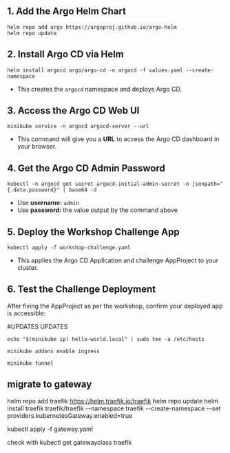 ## 1. Add the Argo Helm Chart

```
helm repo add argo https://argoproj.github.io/argo-helm
helm repo update
```


## 2. Install Argo CD via Helm

```
helm install argocd argo/argo-cd -n argocd -f values.yaml --create-namespace
```

- This creates the `argocd` namespace and deploys Argo CD.


## 3. Access the Argo CD Web UI

```
minikube service -n argocd argocd-server --url
```

- This command will give you a **URL** to access the Argo CD dashboard in your browser.


## 4. Get the Argo CD Admin Password

```
kubectl -n argocd get secret argocd-initial-admin-secret -o jsonpath="{.data.password}" | base64 -d
```

- Use **username:** `admin`
- Use **password:** the value output by the command above


## 5. Deploy the Workshop Challenge App

```
kubectl apply -f workshop-challenge.yaml
```

- This applies the Argo CD Application and challenge AppProject to your cluster.


## 6. Test the Challenge Deployment

After fixing the AppProject as per the workshop, confirm your deployed app is accessible:

#UPDATES UPDATES

```
echo "$(minikube ip) hello-world.local" | sudo tee -a /etc/hosts

minikube addons enable ingress

minikube tunnel
```







## migrate to gateway

helm repo add traefik https://helm.traefik.io/traefik
helm repo update
helm install traefik traefik/traefik --namespace traefik --create-namespace --set providers.kubernetesGateway.enabled=true

kubectl apply -f gateway.yaml

check with 
kubectl get gatewayclass traefik